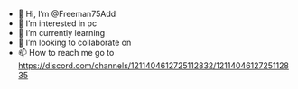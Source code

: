 - 👋 Hi, I’m @Freeman75Add
- 👀 I’m interested in pc
- 🌱 I’m currently learning 
- 💞️ I’m looking to collaborate on
- 📫 How to reach me go to https://discord.com/channels/1211404612725112832/1211404612725112835

<!---
Freeman75Add/Freeman75Add is a ✨ special ✨ repository because its `README.md` (this file) appears on your GitHub profile.
You can click the Preview link to take a look at your changes.
--->
